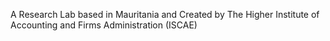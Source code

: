  A Research Lab based in Mauritania and Created by  The Higher Institute of Accounting and Firms Administration (ISCAE)
